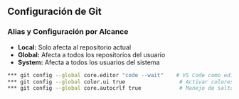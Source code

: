## Configuración de Git

### Alias y Configuración por Alcance
- **Local:** Solo afecta al repositorio actual
- **Global:** Afecta a todos los repositorios del usuario
- **System:** Afecta a todos los usuarios del sistema



```bash
*** git config --global core.editor "code --wait"    # VS Code como editor predeterminado
*** git config --global color.ui true                 # Activar colores en comandos Git
*** git config --global core.autocrlf true            # Manejo de saltos de línea en Windows
